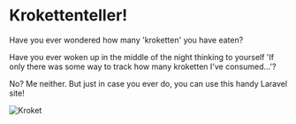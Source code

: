 # Krokettenteller!

Have you ever wondered how many 'kroketten' you have eaten?

Have you ever woken up in the middle of the night thinking to yourself 'If only there was some way to track how many kroketten I've consumed...'?

No? Me neither. But just in case you ever do, you can use this handy Laravel site!

![Kroket](http://i.imgur.com/XbxTR.gif)

